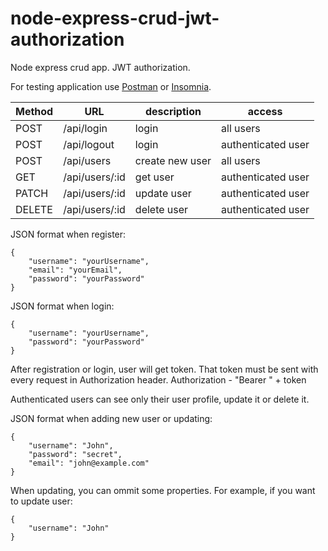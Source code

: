 # node-express-crud-jwt-authorization
Node express crud app. JWT authorization.



For testing application use [Postman](https://www.getpostman.com/) or [Insomnia](https://insomnia.rest/).


Method | URL | description | access
-------|---- | ------------|--------
POST      |/api/login                                  | login                     | all users
POST      |/api/logout                                 | login                     | authenticated user
POST      |/api/users                                  | create new user           | all users
GET       |/api/users/:id                              | get user                  | authenticated user
PATCH     |/api/users/:id                              | update user               | authenticated user
DELETE    |/api/users/:id                              | delete user               | authenticated user


JSON format when register:
```
{
    "username": "yourUsername",
    "email": "yourEmail",
    "password": "yourPassword"
}
```


JSON format when login:
```
{
    "username": "yourUsername",
    "password": "yourPassword"
}
```
After registration or login, user will get token. That token must be sent with every request in Authorization header. 
Authorization - "Bearer " + token

Authenticated users can see only their user profile, update it or delete it. 

JSON format when adding new user or updating:
```
{
	"username": "John",
	"password": "secret",
	"email": "john@example.com"
}
```

When updating, you can ommit some properties. For example, if you want to update user:
```
{
	"username": "John"
}
```
